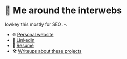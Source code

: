 # 👋 Me around the interwebs

lowkey this mostly for SEO .-.

- 🌐 [Personal website](https://harrisonliddiard.com/)
- 💼 [LinkedIn](https://linkedin.com/in/liddiard)
- 📝 [Resumé](https://harrisonliddiard.com/resume/)
- 🛠️ [Writeups about these projects](https://harrisonliddiard.com/#projects)
